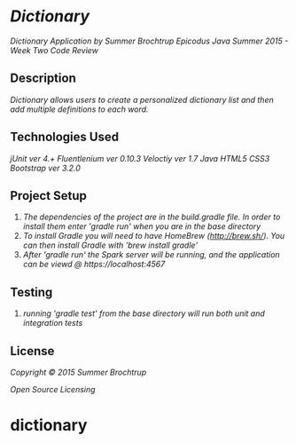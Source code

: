 # _Dictionary_
_Dictionary Application by Summer Brochtrup_
_Epicodus Java Summer 2015 - Week Two Code Review_

## Description

_Dictionary allows users to create a personalized dictionary list and then add multiple definitions to each word._

## Technologies Used

_jUnit ver 4.+_
_Fluentlenium ver 0.10.3_
_Veloctiy ver 1.7_
_Java_
_HTML5_
_CSS3_
_Bootstrap ver 3.2.0_

## Project Setup

1. _The dependencies of the project are in the build.gradle file. In order to install them enter 'gradle run' when you are in the base directory_
2. _To install Gradle you will need to have HomeBrew (http://brew.sh/). You can then install Gradle with 'brew install gradle'_
3. _After 'gradle run' the Spark server will be running, and the application can be viewd @ https://localhost:4567_

## Testing

1. _running 'gradle test' from the base directory  will run both unit and integration tests_

## License

_Copyright © 2015 Summer Brochtrup_

_Open Source Licensing_



# dictionary
